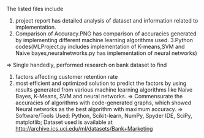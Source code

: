 The listed files include  
  1. project report has detailed analysis of dataset and information related to implementation.
  2. Comparison of Accuracy.PNG has comparison of accuracies generated by implementing different machine learning algorithms used. 
  3.Python codes(MLProject.py includes implementation of K-means,SVM and Naive bayes,neuralnetworks.py has implementation of neural             networks) 

=> Single handedly, performed research on bank dataset to find 
   1. factors affecting customer retention rate
   2. most efficient and optimized solution to predict the factors by using results generated from various machine learning                      algorithms like Naive Bayes, K-Means, SVM and neural networks.
=> Commensurate the accuracies of algorithms with code-generated graphs, which showed Neural networks as the best algorithm with maximum      accuracy.
=> Software/Tools Used: Python, Scikit-learn, NumPy, Spyder IDE, SciPy, matplotlib; 
   Dataset used is available at  http://archive.ics.uci.edu/ml/datasets/Bank+Marketing



